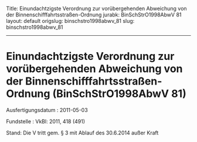 Title: Einundachtzigste Verordnung zur vorübergehenden Abweichung von der Binnenschifffahrtsstraßen-Ordnung
jurabk: BinSchStrO1998AbwV 81
layout: default
origslug: binschstro1998abwv_81
slug: binschstro1998abwv_81

---

# Einundachtzigste Verordnung zur vorübergehenden Abweichung von der Binnenschifffahrtsstraßen-Ordnung (BinSchStrO1998AbwV 81)

Ausfertigungsdatum
:   2011-05-03

Fundstelle
:   VkBl: 2011, 418 (491)

Stand: Die V tritt gem. § 3 mit Ablauf des 30.6.2014 außer Kraft
